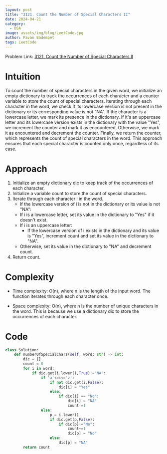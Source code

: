 ```yaml
---
layout: post
title: "3121. Count the Number of Special Characters II"
date: 2024-04-21
category:
  - DSA
image: assets/img/blog/LeetCode.jpg
author: Pavan Badempet
tags: LeetCode
---
```


Problem Link: [3121. Count the Number of Special Characters II](https://leetcode.com/problems/count-the-number-of-special-characters-ii/description/)

# Intuition
To count the number of special characters in the given word, we initialize an empty dictionary to track the occurrences of each character and a counter variable to store the count of special characters. Iterating through each character in the word, we check if its lowercase version is not present in the dictionary or its corresponding value is not "NA". If the character is a lowercase letter, we mark its presence in the dictionary. If it's an uppercase letter and its lowercase version exists in the dictionary with the value "Yes", we increment the counter and mark it as encountered. Otherwise, we mark it as encountered and decrement the counter. Finally, we return the counter, which represents the count of special characters in the word. This approach ensures that each special character is counted only once, regardless of its case.

# Approach
1. Initialize an empty dictionary dic to keep track of the occurrences of each character.
2. Initialize a variable count to store the count of special characters.
3. Iterate through each character i in the word.
    - If the lowercase version of i is not in the dictionary or its value is not "NA":
    - If i is a lowercase letter, set its value in the dictionary to "Yes" if it doesn't exist.
    - If i is an uppercase letter:
        - If the lowercase version of i exists in the dictionary and its value is "Yes", increment count and set its value in the dictionary to "NA".
    - Otherwise, set its value in the dictionary to "NA" and decrement count.
4. Return count.
# Complexity
- Time complexity:
O(n), where n is the length of the input word. The function iterates through each character once.

- Space complexity:
O(n), where n is the number of unique characters in the word. This is because we use a dictionary dic to store the occurrences of each character.

# Code
```python
class Solution:
    def numberOfSpecialChars(self, word: str) -> int:
        dic = {}
        count = 0
        for i in word:
            if dic.get(i.lower(),True)!="NA":
                if 'a'<=i<='z':
                    if not dic.get(i,False):
                        dic[i] = "Yes"
                    else:
                        if dic[i] == "No":
                            dic[i] = "NA"
                            count-=1
                else:
                    p = i.lower()
                    if dic.get(p,False):
                        if dic[p]!="No":
                            count+=1
                            dic[p] = "No"
                    else:
                        dic[p] = "NA"
        return count
```